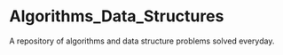 # Algorithms_Data_Structures

A repository of algorithms and data structure problems solved everyday.
